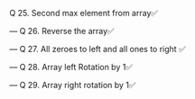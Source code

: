 Q 25. Second max element from array✅

— Q 26. Reverse the array✅

— Q 27. All zeroes to left and all ones to right ✅

— Q 28. Array left Rotation by 1✅

— Q 29. Array right rotation by 1✅